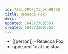 ```yaml
---
id: 7ZGiu2PVFj7z_eRh98f9G
title: Rebecca Fox
desc: ''
updated: 1643723096353
created: 1643723096353
---
```



- [[person]] - Rebecca Fox
- appeared 1x at the stoa
